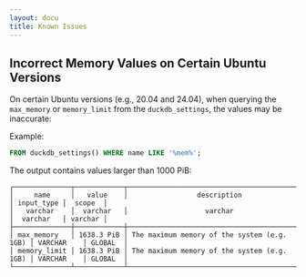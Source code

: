 ```yaml
---
layout: docu
title: Known Issues
---
```


## Incorrect Memory Values on Certain Ubuntu Versions

On certain Ubuntu versions (e.g., 20.04 and 24.04), when querying the `max_memory` or `memory_limit` from the `duckdb_settings`, the values may be inaccurate:

Example:

```sql
FROM duckdb_settings() WHERE name LIKE '%mem%';
```

The output contains values larger than 1000 PiB:

```text
┌──────────────┬────────────┬─────────────────────────────────────────────┬────────────┬─────────┐
│     name     │   value    │                 description                 │ input_type │  scope  │
│   varchar    │  varchar   │                   varchar                   │  varchar   │ varchar │
├──────────────┼────────────┼─────────────────────────────────────────────┼────────────┼─────────┤
│ max_memory   │ 1638.3 PiB │ The maximum memory of the system (e.g. 1GB) │ VARCHAR    │ GLOBAL  │
│ memory_limit │ 1638.3 PiB │ The maximum memory of the system (e.g. 1GB) │ VARCHAR    │ GLOBAL  │
└──────────────┴────────────┴─────────────────────────────────────────────┴────────────┴─────────┘
```
